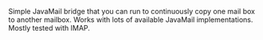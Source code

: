 Simple JavaMail bridge that you can run to continuously copy one mail box to another mailbox.  Works with lots of available JavaMail implementations. Mostly tested with IMAP.